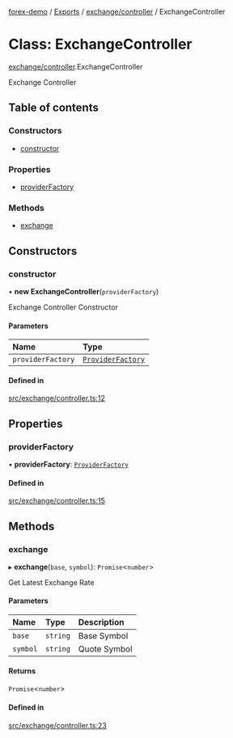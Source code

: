 [forex-demo](../README.md) / [Exports](../modules.md) / [exchange/controller](../modules/exchange_controller.md) / ExchangeController

# Class: ExchangeController

[exchange/controller](../modules/exchange_controller.md).ExchangeController

Exchange Controller

## Table of contents

### Constructors

- [constructor](exchange_controller.ExchangeController.md#constructor)

### Properties

- [providerFactory](exchange_controller.ExchangeController.md#providerfactory)

### Methods

- [exchange](exchange_controller.ExchangeController.md#exchange)

## Constructors

### constructor

• **new ExchangeController**(`providerFactory`)

Exchange Controller Constructor

#### Parameters

| Name              | Type                                                         |
| :---------------- | :----------------------------------------------------------- |
| `providerFactory` | [`ProviderFactory`](lib_provider_factory.ProviderFactory.md) |

#### Defined in

[src/exchange/controller.ts:12](https://github.com/suphero/forex-demo/blob/ef493db/src/exchange/controller.ts#L12)

## Properties

### providerFactory

• **providerFactory**: [`ProviderFactory`](lib_provider_factory.ProviderFactory.md)

#### Defined in

[src/exchange/controller.ts:15](https://github.com/suphero/forex-demo/blob/ef493db/src/exchange/controller.ts#L15)

## Methods

### exchange

▸ **exchange**(`base`, `symbol`): `Promise`<`number`\>

Get Latest Exchange Rate

#### Parameters

| Name     | Type     | Description  |
| :------- | :------- | :----------- |
| `base`   | `string` | Base Symbol  |
| `symbol` | `string` | Quote Symbol |

#### Returns

`Promise`<`number`\>

#### Defined in

[src/exchange/controller.ts:23](https://github.com/suphero/forex-demo/blob/ef493db/src/exchange/controller.ts#L23)

